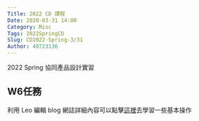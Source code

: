 ```yaml
---
Title: 2022 CD 課程
Date: 2020-03-31 14:00
Category: Misc
Tags: 2022SpringCD
Slug: CD2022-Spring-3/31
Author: 40723136
---
```


2022 Spring 協同產品設計實習

<!-- PELICAN_END_SUMMARY -->

W6任務
----
利用 Leo 編輯 blog 網誌詳細內容可以點擊[這裡]去學習一些基本操作

[這裡]:https://mde.tw/cd2022_guide/content/w6%20%E4%BB%BB%E5%8B%99.html


